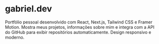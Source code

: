 # gabriel.dev
Portfólio pessoal desenvolvido com React, Next.js, Tailwind CSS e Framer Motion. Mostra meus projetos, informações sobre mim e integra com a API do GitHub para exibir repositórios automaticamente. Design responsivo e moderno.
